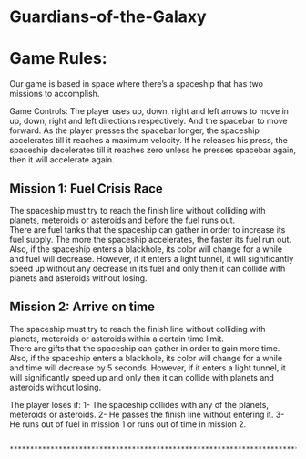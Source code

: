 # Guardians-of-the-Galaxy
# Game Rules:
Our game is based in space where there’s a spaceship that has two missions to accomplish. 

Game Controls:
The player uses up, down, right and left arrows to move in up, down, right and left directions respectively. And the spacebar to move forward.
As the player presses the spacebar longer, the spaceship accelerates till it reaches a maximum velocity.
If he releases his press, the spaceship decelerates till it reaches zero unless he presses spacebar again, then it will accelerate again.

Mission 1: Fuel Crisis Race
---------------------------
The spaceship must try to reach the finish line without colliding with planets, meteroids or asteroids and before the fuel runs out.  
There are fuel tanks that the spaceship can gather in order to increase its fuel supply. 
The more the spaceship accelerates, the faster its fuel run out.
Also, if the spaceship enters a blackhole, its color will change for a while and fuel will decrease.
However, if it enters a light tunnel, it will significantly speed up without any decrease in its fuel and only then it can collide with planets and asteroids without losing. 

Mission 2: Arrive on time
-------------------------
The spaceship must try to reach the finish line without colliding with planets, meteroids or asteroids within a certain time limit.  
There are gifts that the spaceship can gather in order to gain more time.
Also, if the spaceship enters a blackhole, its color will change for a while and time will decrease by 5 seconds.
However, if it enters a light tunnel, it will significantly speed up and only then it can collide with planets and asteroids without losing. 

The player loses if:
1- The spaceship collides with any of the planets, meteroids or asteroids.
2- He passes the finish line without entering it.
3- He runs out of fuel in mission 1 or runs out of time in mission 2.

                      *********************************************************************************************************
	 
